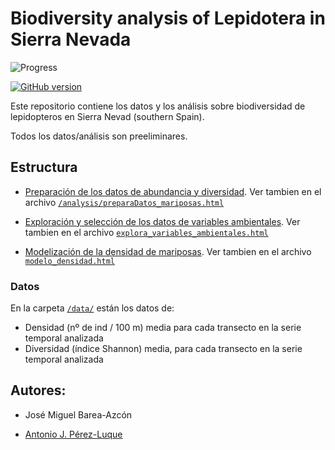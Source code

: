 # Biodiversity analysis of Lepidotera in Sierra Nevada 


![Progress](https://progress-bar.dev/30/)

[![GitHub version](https://badge.fury.io/gh/Naereen%2FStrapDown.js.svg)](https://github.com/Naereen/StrapDown.js)


Este repositorio contiene los datos y los análisis sobre biodiversidad de lepidopteros en Sierra Nevad (southern Spain). 

Todos los datos/análisis son preeliminares. 

## Estructura 

- [Preparación de los datos de abundancia y diversidad](https://rawcdn.githack.com/ajpelu/ms_mariposas/master/analysis/preparaDatos_mariposas.html). Ver tambien en el archivo [`/analysis/preparaDatos_mariposas.html`](/analysis/preparaDatos_mariposas.html)

- [Exploración y selección de los datos de variables ambientales](https://rawcdn.githack.com/ajpelu/ms_mariposas/master/analysis/explora_variables_ambientales.html). Ver tambien en el archivo [`explora_variables_ambientales.html`](explora_variables_ambientales.html)

- [Modelización de la densidad de mariposas](https://rawcdn.githack.com/ajpelu/ms_mariposas/master/analysis/modelo_densidad.html). Ver tambien en el archivo [`modelo_densidad.html`](modelo_densidad.html)


### Datos
En la carpeta [`/data/`](/data/) están los datos de: 

- Densidad (nº de ind / 100 m) media para cada transecto en la serie temporal analizada
- Diversidad (índice Shannon) media, para cada transecto en la serie temporal analizada 


## Autores: 

- José Miguel Barea-Azcón

- [Antonio J. Pérez-Luque](http:://github.com/ajpelu)


